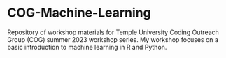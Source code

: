 # COG-Machine-Learning
Repository of workshop materials for Temple University Coding Outreach Group (COG) summer 2023 workshop series. My workshop focuses on a basic introduction to machine learning in R and Python.
